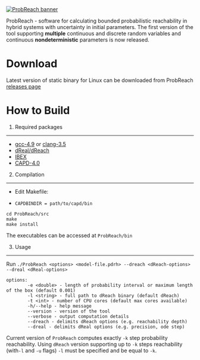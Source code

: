 <a href="http://homepages.cs.ncl.ac.uk/f.shmarov/probreach/" target="_blank">
        <img style="align:center" src="http://homepages.cs.ncl.ac.uk/f.shmarov/probreach/img/banner-alt.gif" alt="ProbReach banner"/>
</a>

ProbReach - software for calculating bounded probabilistic reachability in hybrid systems with uncertainty in initial parameters. The first version of the tool supporting **multiple** continuous and discrete random variables and continuous **nondeterministic** parameters is now released.

Download
====================
Latest version of static binary for Linux can be downloaded from ProbReach [releases page](https://github.com/dreal/probreach/releases)

How to Build
====================

1. Required packages
--------------------
- [gcc-4.9](https://gcc.gnu.org/gcc-4.9/) or [clang-3.5](http://clang.llvm.org/docs/ReleaseNotes.html)
- [dReal/dReach](https://github.com/dreal/dreal)
- [IBEX](http://www.ibex-lib.org/)
- [CAPD-4.0](http://capd.ii.uj.edu.pl/)

2. Compilation
--------------------
- Edit Makefile:
 * `CAPDBINDIR = path/to/capd/bin`

```
cd ProbReach/src
make
make install
```

The executables can be accessed at `ProbReach/bin`

3. Usage
--------------------
Run ```./ProbReach <options> <model-file.pdrh> --dreach <dReach-options> --dreal <dReal-options>```

```
options:
        -e <double> - length of probability interval or maximum length of the box (default 0.001)
        -l <string> - full path to dReach binary (default dReach)
        -t <int> - number of CPU cores (default max cores available)
        -h/--help - help message
        --version - version of the tool
        --verbose - output computation details
        --dreach - delimits dReach options (e.g. reachability depth)
        --dreal - delimits dReal options (e.g. precision, ode step)
```

Current version of ```ProbReach``` computes exactly ```-k``` step probability reachability. Using ```dReach``` version supporting up to ```-k``` steps reachability (with```-l``` and ```-u``` flags) ```-l``` must be specified and be equal to ```-k```.

